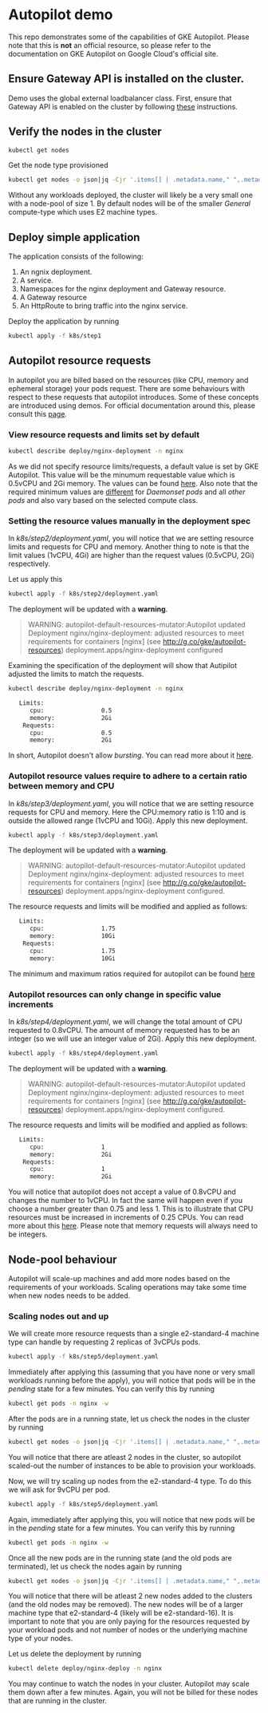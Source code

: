 # Autopilot demo
This repo demonstrates some of the capabilities of GKE Autopilot. Please note that this is **not** an official resource, so please refer to the documentation on GKE Autopilot on Google Cloud's official site.

## Ensure Gateway API is installed on the cluster. 
Demo uses the global external loadbalancer class.
First, ensure that Gateway API is enabled on the cluster by following [these](https://cloud.google.com/kubernetes-engine/docs/how-to/deploying-gateways#enable-gateway) instructions.


## Verify the nodes in the cluster
```sh
kubectl get nodes
```
Get the node type provisioned
```sh
kubectl get nodes -o json|jq -Cjr '.items[] | .metadata.name," ",.metadata.labels."beta.kubernetes.io/instance-type"," ",.metadata.labels."beta.kubernetes.io/arch", "\n"'|sort -k3 -r
```
Without any workloads deployed, the cluster will likely be a very small one with a node-pool of size 1. By default nodes will be of the smaller *General* compute-type which uses E2 machine types.

## Deploy simple application
The application consists of the following:
1. An ngnix deployment.
2. A service.
3. Namespaces for the nginx deployment and Gateway resource.
4. A Gateway resource
5. An HttpRoute to bring traffic into the nginx service.

Deploy the application by running

```sh
kubectl apply -f k8s/step1
```


## Autopilot resource requests
In autopilot you are billed based on the resources (like CPU, memory and ephemeral storage) your pods request. There are some behaviours with respect to these requests that autopilot introduces. Some of these concepts are introduced using demos. For official documentation around this, please consult this [page](https://cloud.google.com/kubernetes-engine/docs/concepts/autopilot-resource-requests).
### View resource requests and limits set by default

```sh
kubectl describe deploy/nginx-deployment -n nginx
```
As we did not specify resource limits/requests, a default value is set by GKE Autopilot.
This value will be the minumum requestable value which is 0.5vCPU and 2Gi memory. The values can be found [here](https://cloud.google.com/kubernetes-engine/docs/concepts/autopilot-resource-requests#compute-class-defaults).
Also note that the required minimum values are [different](https://cloud.google.com/kubernetes-engine/docs/concepts/autopilot-resource-requests) for *Daemonset pods* and all *other pods* and also vary based on the selected compute class.

### Setting the resource values manually in the deployment spec
In *k8s/step2/deployment.yaml*, you will notice that we are setting resource limits and requests for CPU and memory. Another thing to note is that the limit values (1vCPU, 4Gi) are higher than the request values (0.5vCPU, 2Gi) respectively.

Let us apply this

```sh
kubectl apply -f k8s/step2/deployment.yaml
```
The deployment will be updated with a **warning**.
> WARNING: autopilot-default-resources-mutator:Autopilot updated Deployment nginx/nginx-deployment: adjusted resources to meet requirements for containers [nginx] (see http://g.co/gke/autopilot-resources)
deployment.apps/nginx-deployment configured

Examining the specification of the deployment will show that Autipilot adjusted the limits to match the requests. 
```sh
kubectl describe deploy/nginx-deployment -n nginx
```
```sh
   Limits:
      cpu:                0.5
      memory:             2Gi
    Requests:
      cpu:                0.5
      memory:             2Gi
```
In short, Autopilot doesn't allow *bursting*. You can read more about it [here](https://cloud.google.com/kubernetes-engine/docs/concepts/autopilot-resource-requests#resource-limits).

### Autopilot resource values require to adhere to a certain ratio between memory and CPU
In *k8s/step3/deployment.yaml*, you will notice that we are setting resource requests for CPU and memory. Here the CPU:memory ratio is 1:10 and is outside the allowed range (1vCPU and 10Gi). Apply this new deployment.
```sh
kubectl apply -f k8s/step3/deployment.yaml
```
The deployment will be updated with a **warning**.
> WARNING: autopilot-default-resources-mutator:Autopilot updated Deployment nginx/nginx-deployment: adjusted resources to meet requirements for containers [nginx] (see http://g.co/gke/autopilot-resources)
deployment.apps/nginx-deployment configured.

The resource requests and limits will be modified and applied as follows:
```sh
   Limits:
      cpu:                1.75
      memory:             10Gi
    Requests:
      cpu:                1.75
      memory:             10Gi
```

The minimum and maximum ratios required for autopilot can be found [here](https://cloud.google.com/kubernetes-engine/docs/concepts/autopilot-resource-requests#compute-class-min-max)

### Autopilot resources can only change in specific value increments
In *k8s/step4/deployment.yaml*, we will change the total amount of CPU requested to 0.8vCPU. The amount of memory requested has to be an integer (so we will use an integer value of 2Gi).  Apply this new deployment.
```sh
kubectl apply -f k8s/step4/deployment.yaml
```
The deployment will be updated with a **warning**.
> WARNING: autopilot-default-resources-mutator:Autopilot updated Deployment nginx/nginx-deployment: adjusted resources to meet requirements for containers [nginx] (see http://g.co/gke/autopilot-resources)
deployment.apps/nginx-deployment configured.

The resource requests and limits will be modified and applied as follows:
```sh
   Limits:
      cpu:                1
      memory:             2Gi
    Requests:
      cpu:                1
      memory:             2Gi
```
You will notice that autopilot does not accept a value of 0.8vCPU and changes the number to 1vCPU. In fact the same will happen even if you choose a number greater than 0.75 and less 1. This is to illustrate that CPU resources must be increased in increments of 0.25 CPUs. You can read more about this [here](https://cloud.google.com/kubernetes-engine/docs/concepts/autopilot-resource-requests#min-max-requests). Please note that memory requests will always need to be integers.

## Node-pool behaviour
Autopilot will scale-up machines and add more nodes based on the requirements of your workloads. Scaling operations may take some time when new nodes needs to be added.

### Scaling nodes out and up
We will create more resource requests than a single e2-standard-4 machine type can handle by requesting 2 replicas of 3vCPUs pods. 
```sh
kubectl apply -f k8s/step5/deployment.yaml
```
Immediately after applying this (assuming that you have none or very small workloads running before the apply), you will notice that pods will be in the *pending* state for a few minutes. You can verify this by running
```sh
kubectl get pods -n nginx -w
```
After the pods are in a running state, let us check the nodes in the cluster by running
```sh
kubectl get nodes -o json|jq -Cjr '.items[] | .metadata.name," ",.metadata.labels."beta.kubernetes.io/instance-type"," ",.metadata.labels."beta.kubernetes.io/arch", "\n"'|sort -k3 -r
```
You will notice that there are atleast 2 nodes in the cluster, so autopilot scaled-out the number of instances to be able to provision your workloads. 

Now, we will try scaling up nodes from the e2-standard-4 type. To do this we will ask for  9vCPU per pod. 
```sh
kubectl apply -f k8s/step5/deployment.yaml
```
Again, immediately after applying this, you will notice that new pods will be in the *pending* state for a few minutes. You can verify this by running
```sh
kubectl get pods -n nginx -w
```
Once all the new pods are in the running state (and the old pods are terminated), let us check the nodes again by running 
```sh
kubectl get nodes -o json|jq -Cjr '.items[] | .metadata.name," ",.metadata.labels."beta.kubernetes.io/instance-type"," ",.metadata.labels."beta.kubernetes.io/arch", "\n"'|sort -k3 -r
```
You will notice that there will be atleast 2 new nodes added to the clusters (and the old nodes may be removed). The new nodes will be of a larger machine type that e2-standard-4 (likely will be e2-standard-16). It is important to note that you are only paying for the resources requested by your workload pods and not number of nodes or the underlying machine type of your nodes.

Let us delete the deployment by running
```sh
kubectl delete deploy/nginx-deploy -n nginx
```
You may continue to watch the nodes in your cluster. Autopilot may scale them down after a few minutes. Again, you will not be billed for these nodes that are running in the cluster.
